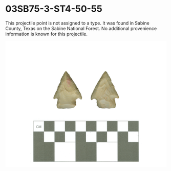# 03SB75-3-ST4-50-55

This projectile point is not assigned to a type. It was found in Sabine County, Texas on the Sabine National Forest. No additional provenience information is known for this projectile.

![](../../img/03SB75-3-ST4-50-55.png)
